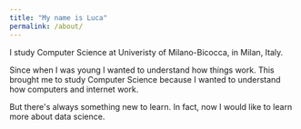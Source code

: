 ```yaml
---
title: "My name is Luca"
permalink: /about/
---
```

I study Computer Science at Univeristy of Milano-Bicocca, in Milan, Italy.

Since when I was young I wanted to understand how things work. This brought me to study Computer Science because I wanted to understand how computers and internet work.

But there's always something new to learn. In fact, now I would like to learn more about data science.
